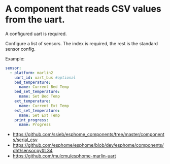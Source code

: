 # A component that reads CSV values from the uart.

A configured uart is required.

Configure a list of sensors.  The index is required, the rest is the standard sensor config.

Example:
```yaml
sensor:
  - platform: marlin2
    uart_id: uart_bus #optional
    bed_temperature:
      name: Current Bed Temp
    bed_set_temperature:
      name: Set Bed Temp
    ext_temperature:
      name: Current Ext Temp
    ext_set_temperature:
      name: Set Ext Temp
    print_progress:
      name: Progress
```


* https://github.com/ssieb/esphome_components/tree/master/components/serial_csv
* https://github.com/esphome/esphome/blob/dev/esphome/components/dht/sensor.py#L34
* https://github.com/mulcmu/esphome-marlin-uart